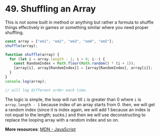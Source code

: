 # 49. Shuffling an Array
This is not some built in method or anything but rather a formula to shuffle things effectively in games or something similar where you need proper shuffling. 
```js
const array = ["em1", "em2", "em3", "em4", "em5"];
shuffle(array);

function shuffle(array) {
  for (let i = array.length - 1; i > 0; i--) {
    const RandomIndex = Math.floor(Math.random() * (i + 1));
    [array[i], array[RandomIndex]] = [array[RandomIndex], array[i]];
  }
}
console.log(array);

// will log different order each time.
```
The logic is simple, the loop will run till `i` is greater than 0 where `i` is `array.length - 1` because index of an array starts from 0. then, we will get a random index (since it is index again, we will add 1 because an index is not equal to the length; sucks.) and then we will use deconstructing to replace the looping array with a random index and so on.

**More resources**: [MDN - JavaScript](https://developer.mozilla.org/en-US/docs/Web/JavaScript)